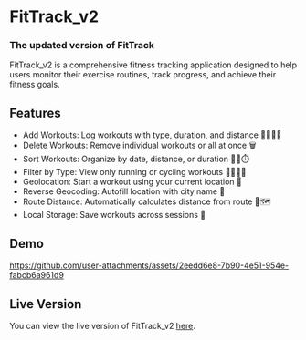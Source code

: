 
# FitTrack_v2 
### The updated version of FitTrack


FitTrack_v2 is a comprehensive fitness tracking application designed to help users monitor their exercise routines, track progress, and achieve their fitness goals.



## Features

- Add Workouts: Log workouts with type, duration, and distance 📝🏃‍♂️🚴
- Delete Workouts: Remove individual workouts or all at once 🗑️
- Sort Workouts: Organize by date, distance, or duration 📅📏⏱️
- Filter by Type: View only running or cycling workouts 🏃‍♀️🚴‍♂️
- Geolocation: Start a workout using your current location 📍
- Reverse Geocoding: Autofill location with city name 🌆
- Route Distance: Automatically calculates distance from route 📏🗺️
- Local Storage: Save workouts across sessions 💾

## Demo

https://github.com/user-attachments/assets/2eedd6e8-7b90-4e51-954e-fabcb6a961d9


## Live Version

You can view the live version of FitTrack_v2 [here](https://anirbansen17-fittrack-v2.netlify.app).